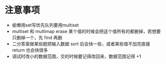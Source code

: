 # 注意事项

* 偷懒用set写优先队列要用multiset
* multiset 和 multimap erase 某个值的时候会把这个值所有的都删掉，若想要只删掉一个，先 find 再删
* 二分答案做某些题把输入数据 sort 后会快一些，或者某些值不加完直接 return 也会快很多
* 调试时改小的数据范围，交的时候要记得改回来，数据范围记得 +1 



